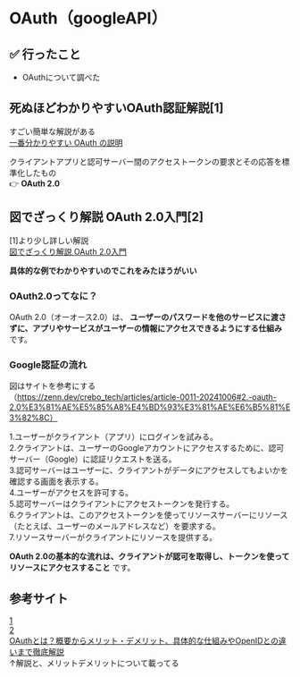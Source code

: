 # OAuth（googleAPI）

## ✅ 行ったこと

- OAuthについて調べた

## 死ぬほどわかりやすいOAuth認証解説[1]
すごい簡単な解説がある<br>
[一番分かりやすい OAuth の説明](https://qiita.com/TakahikoKawasaki/items/e37caf50776e00e733be)<br>

クライアントアプリと認可サーバー間のアクセストークンの要求とその応答を標準化したもの<br>
👉 **OAuth 2.0**

## 図でざっくり解説 OAuth 2.0入門[2]
[1]より少し詳しい解説<br>
[図でざっくり解説 OAuth 2.0入門](https://zenn.dev/crebo_tech/articles/article-0011-20241006)

**具体的な例でわかりやすいのでこれをみたほうがいい**

### OAuth2.0ってなに？
OAuth 2.0（オーオース2.0）は、 **ユーザーのパスワードを他のサービスに渡さずに、アプリやサービスがユーザーの情報にアクセスできるようにする仕組み** です。

### Google認証の流れ
図はサイトを参考にする<br>
（https://zenn.dev/crebo_tech/articles/article-0011-20241006#2.-oauth-2.0%E3%81%AE%E5%85%A8%E4%BD%93%E3%81%AE%E6%B5%81%E3%82%8C）<br>

1.ユーザーがクライアント（アプリ）にログインを試みる。<br>
2.クライアントは、ユーザーのGoogleアカウントにアクセスするために、認可サーバー（Google）に認証リクエストを送る。<br>
3.認可サーバーはユーザーに、クライアントがデータにアクセスしてもよいかを確認する画面を表示する。<br>
4.ユーザーがアクセスを許可する。<br>
5.認可サーバーはクライアントにアクセストークンを発行する。<br>
6.クライアントは、このアクセストークンを使ってリソースサーバーにリソース（たとえば、ユーザーのメールアドレスなど）を要求する。<br>
7.リソースサーバーがクライアントにリソースを提供する。

**OAuth 2.0の基本的な流れは、クライアントが認可を取得し、トークンを使ってリソースにアクセスすること** です。

## 参考サイト
[1](https://qiita.com/TakahikoKawasaki/items/e37caf50776e00e733be)<br>
[2](https://zenn.dev/crebo_tech/articles/article-0011-20241006)<br>
[OAuthとは？概要からメリット・デメリット、具体的な仕組みやOpenIDとの違いまで徹底解説](https://blog.trustlogin.com/2023/Oauth)<br>
↑解説と、メリットデメリットについて載ってる